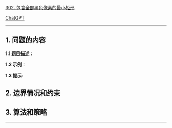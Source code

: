 [302. 包含全部黑色像素的最小矩形](https://leetcode.cn/problems/smallest-rectangle-enclosing-black-pixels)

[ChatGPT](chat.openai.com)

---

## 1. 问题的内容
**1.1 题目描述**：

**1.2 示例**：

**1.3 提示**:

## 2. 边界情况和约束


## 3. 算法和策略

---

